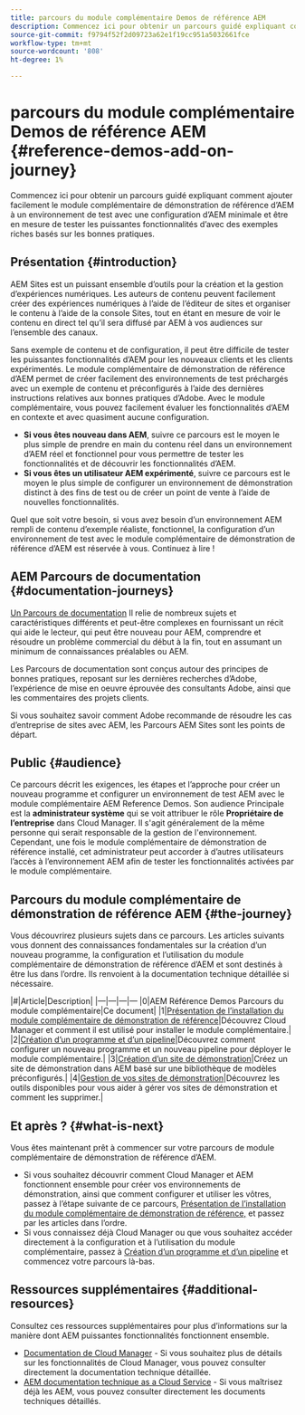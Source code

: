 ```yaml
---
title: parcours du module complémentaire Demos de référence AEM
description: Commencez ici pour obtenir un parcours guidé expliquant comment ajouter facilement le module complémentaire de démonstration de référence d’AEM à un environnement de test avec une configuration d’AEM minimale et être en mesure de tester les puissantes fonctionnalités d’avec des exemples riches basés sur les bonnes pratiques.
source-git-commit: f9794f52f2d09723a62e1f19cc951a5032661fce
workflow-type: tm+mt
source-wordcount: '808'
ht-degree: 1%

---
```



# parcours du module complémentaire Demos de référence AEM {#reference-demos-add-on-journey}

Commencez ici pour obtenir un parcours guidé expliquant comment ajouter facilement le module complémentaire de démonstration de référence d’AEM à un environnement de test avec une configuration d’AEM minimale et être en mesure de tester les puissantes fonctionnalités d’avec des exemples riches basés sur les bonnes pratiques.

## Présentation {#introduction}

AEM Sites est un puissant ensemble d’outils pour la création et la gestion d’expériences numériques. Les auteurs de contenu peuvent facilement créer des expériences numériques à l’aide de l’éditeur de sites et organiser le contenu à l’aide de la console Sites, tout en étant en mesure de voir le contenu en direct tel qu’il sera diffusé par AEM à vos audiences sur l’ensemble des canaux.

Sans exemple de contenu et de configuration, il peut être difficile de tester les puissantes fonctionnalités d’AEM pour les nouveaux clients et les clients expérimentés. Le module complémentaire de démonstration de référence d’AEM permet de créer facilement des environnements de test préchargés avec un exemple de contenu et préconfigurés à l’aide des dernières instructions relatives aux bonnes pratiques d’Adobe. Avec le module complémentaire, vous pouvez facilement évaluer les fonctionnalités d’AEM en contexte et avec quasiment aucune configuration.

* **Si vous êtes nouveau dans AEM**, suivre ce parcours est le moyen le plus simple de prendre en main du contenu réel dans un environnement d’AEM réel et fonctionnel pour vous permettre de tester les fonctionnalités et de découvrir les fonctionnalités d’AEM.
* **Si vous êtes un utilisateur AEM expérimenté**, suivre ce parcours est le moyen le plus simple de configurer un environnement de démonstration distinct à des fins de test ou de créer un point de vente à l’aide de nouvelles fonctionnalités.

Quel que soit votre besoin, si vous avez besoin d’un environnement AEM rempli de contenu d’exemple réaliste, fonctionnel, la configuration d’un environnement de test avec le module complémentaire de démonstration de référence d’AEM est réservée à vous. Continuez à lire !

## AEM Parcours de documentation {#documentation-journeys}

[Un Parcours de documentation](/help/journey-documentation/documentation-journeys.md) Il relie de nombreux sujets et caractéristiques différents et peut-être complexes en fournissant un récit qui aide le lecteur, qui peut être nouveau pour AEM, comprendre et résoudre un problème commercial du début à la fin, tout en assumant un minimum de connaissances préalables ou AEM.

Les Parcours de documentation sont conçus autour des principes de bonnes pratiques, reposant sur les dernières recherches d’Adobe, l’expérience de mise en oeuvre éprouvée des consultants Adobe, ainsi que les commentaires des projets clients.

Si vous souhaitez savoir comment Adobe recommande de résoudre les cas d’entreprise de sites avec AEM, les Parcours AEM Sites sont les points de départ.

## Public {#audience}

Ce parcours décrit les exigences, les étapes et l’approche pour créer un nouveau programme et configurer un environnement de test AEM avec le module complémentaire AEM Reference Demos. Son audience Principale est la **administrateur système** qui se voit attribuer le rôle **Propriétaire de l’entreprise** dans Cloud Manager. Il s&#39;agit généralement de la même personne qui serait responsable de la gestion de l&#39;environnement. Cependant, une fois le module complémentaire de démonstration de référence installé, cet administrateur peut accorder à d’autres utilisateurs l’accès à l’environnement AEM afin de tester les fonctionnalités activées par le module complémentaire.

## Parcours du module complémentaire de démonstration de référence AEM {#the-journey}

Vous découvrirez plusieurs sujets dans ce parcours. Les articles suivants vous donnent des connaissances fondamentales sur la création d’un nouveau programme, la configuration et l’utilisation du module complémentaire de démonstration de référence d’AEM et sont destinés à être lus dans l’ordre. Ils renvoient à la documentation technique détaillée si nécessaire.

|#|Article|Description| |—|—|—|— |0|AEM Référence Demos Parcours du module complémentaire|Ce document| |1|[Présentation de l’installation du module complémentaire de démonstration de référence](installation.md)|Découvrez Cloud Manager et comment il est utilisé pour installer le module complémentaire.| |2|[Création d’un programme et d’un pipeline](create-program.md)|Découvrez comment configurer un nouveau programme et un nouveau pipeline pour déployer le module complémentaire.| |3|[Création d’un site de démonstration](create-site.md)|Créez un site de démonstration dans AEM basé sur une bibliothèque de modèles préconfigurés.| |4|[Gestion de vos sites de démonstration](manage.md)|Découvrez les outils disponibles pour vous aider à gérer vos sites de démonstration et comment les supprimer.|

## Et après ? {#what-is-next}

Vous êtes maintenant prêt à commencer sur votre parcours de module complémentaire de démonstration de référence d’AEM.

* Si vous souhaitez découvrir comment Cloud Manager et AEM fonctionnent ensemble pour créer vos environnements de démonstration, ainsi que comment configurer et utiliser les vôtres, passez à l’étape suivante de ce parcours, [Présentation de l’installation du module complémentaire de démonstration de référence,](installation.md) et passez par les articles dans l’ordre.
* Si vous connaissez déjà Cloud Manager ou que vous souhaitez accéder directement à la configuration et à l’utilisation du module complémentaire, passez à [Création d’un programme et d’un pipeline](create-program.md) et commencez votre parcours là-bas.

## Ressources supplémentaires {#additional-resources}

Consultez ces ressources supplémentaires pour plus d’informations sur la manière dont AEM puissantes fonctionnalités fonctionnent ensemble.

* [Documentation de Cloud Manager](https://experienceleague.adobe.com/docs/experience-manager-cloud-service/onboarding/onboarding-concepts/cloud-manager-introduction.html) - Si vous souhaitez plus de détails sur les fonctionnalités de Cloud Manager, vous pouvez consulter directement la documentation technique détaillée.
* [AEM documentation technique as a Cloud Service](https://experienceleague.adobe.com/docs/experience-manager-cloud-service.html?lang=fr) - Si vous maîtrisez déjà les AEM, vous pouvez consulter directement les documents techniques détaillés.
